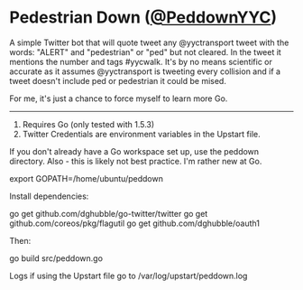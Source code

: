 # Pedestrian Down ([@PeddownYYC](https://twitter.com/PeddownYYC))

A simple Twitter bot that will quote tweet any @yyctransport tweet with the words:
"ALERT" and "pedestrian" or "ped" but not cleared. In the tweet it mentions the number and
tags #yycwalk. It's by no means scientific or accurate as it assumes @yyctransport
is tweeting every collision and if a tweet doesn't include ped or pedestrian it could be
mised.

For me, it's just a chance to force myself to learn more Go.

----

1. Requires Go (only tested with 1.5.3)
2. Twitter Credentials are environment variables in the Upstart file.

If you don't already have a Go workspace set up, use the peddown directory.
Also - this is likely not best practice. I'm rather new at Go.

export GOPATH=/home/ubuntu/peddown

Install dependencies:

go get github.com/dghubble/go-twitter/twitter
go get github.com/coreos/pkg/flagutil
go get github.com/dghubble/oauth1

Then:

go build src/peddown.go

Logs if using the Upstart file go to /var/log/upstart/peddown.log

